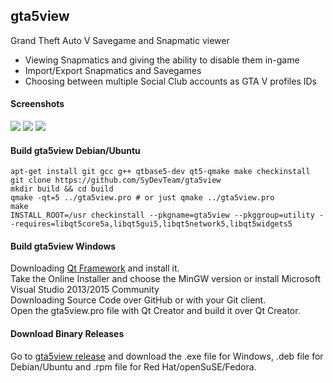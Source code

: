 ## gta5view
Grand Theft Auto V Savegame and Snapmatic viewer

- Viewing Snapmatics and giving the ability to disable them in-game
- Import/Export Snapmatics and Savegames
- Choosing between multiple Social Club accounts as GTA V profiles IDs

#### Screenshots
<img src="https://i.imgur.com/OaizCYM.png"/>
<img src="https://i.imgur.com/MhkGbRU.png"/>
<img src="https://i.imgur.com/qkCQ26U.png"/>

#### Build gta5view Debian/Ubuntu

	apt-get install git gcc g++ qtbase5-dev qt5-qmake make checkinstall
	git clone https://github.com/SyDevTeam/gta5view
	mkdir build && cd build
	qmake -qt=5 ../gta5view.pro # or just qmake ../gta5view.pro
	make
	INSTALL_ROOT=/usr checkinstall --pkgname=gta5view --pkggroup=utility --requires=libqt5core5a,libqt5gui5,libqt5network5,libqt5widgets5

#### Build gta5view Windows

Downloading <a href="https://www.qt.io/">Qt Framework</a> and install it.<br>
Take the Online Installer and choose the MinGW version or install Microsoft Visual Studio 2013/2015 Community<br>
Downloading Source Code over GitHub or with your Git client.<br>
Open the gta5view.pro file with Qt Creator and build it over Qt Creator.<br>

#### Download Binary Releases

Go to <a href="https://github.com/SyDevTeam/gta5view/releases">gta5view release</a> and download the .exe file for Windows, .deb file for Debian/Ubuntu and .rpm file for Red Hat/openSuSE/Fedora.
